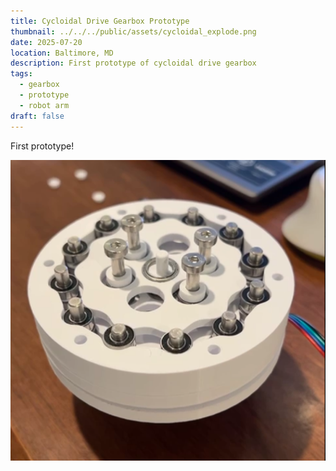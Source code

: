 ```yaml
---
title: Cycloidal Drive Gearbox Prototype
thumbnail: ../../../public/assets/cycloidal_explode.png
date: 2025-07-20
location: Baltimore, MD
description: First prototype of cycloidal drive gearbox
tags:
  - gearbox
  - prototype
  - robot arm
draft: false
---
```

First prototype!

![](../../../public/assets/cycloidal_open.png)
